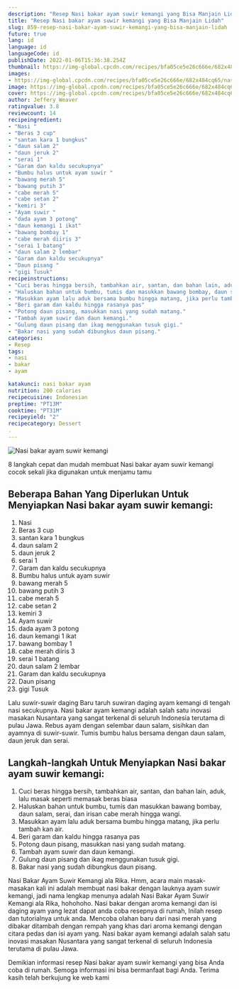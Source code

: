 ```yaml
---
description: "Resep Nasi bakar ayam suwir kemangi yang Bisa Manjain Lidah"
title: "Resep Nasi bakar ayam suwir kemangi yang Bisa Manjain Lidah"
slug: 859-resep-nasi-bakar-ayam-suwir-kemangi-yang-bisa-manjain-lidah
future: true
lang: id
language: id
languageCode: id
publishDate: 2022-01-06T15:36:38.254Z 
thumbnail: https://img-global.cpcdn.com/recipes/bfa05ce5e26c666e/682x484cq65/nasi-bakar-ayam-suwir-kemangi-foto-resep-utama.png
images:
- https://img-global.cpcdn.com/recipes/bfa05ce5e26c666e/682x484cq65/nasi-bakar-ayam-suwir-kemangi-foto-resep-utama.png
image: https://img-global.cpcdn.com/recipes/bfa05ce5e26c666e/682x484cq65/nasi-bakar-ayam-suwir-kemangi-foto-resep-utama.png
cover: https://img-global.cpcdn.com/recipes/bfa05ce5e26c666e/682x484cq65/nasi-bakar-ayam-suwir-kemangi-foto-resep-utama.png
author: Jeffery Weaver
ratingvalue: 3.8
reviewcount: 14
recipeingredient:
- "Nasi "
- "Beras 3 cup"
- "santan kara 1 bungkus"
- "daun salam 2"
- "daun jeruk 2"
- "serai 1"
- "Garam dan kaldu secukupnya"
- "Bumbu halus untuk ayam suwir "
- "bawang merah 5"
- "bawang putih 3"
- "cabe merah 5"
- "cabe setan 2"
- "kemiri 3"
- "Ayam suwir "
- "dada ayam 3 potong"
- "daun kemangi 1 ikat"
- "bawang bombay 1"
- "cabe merah diiris 3"
- "serai 1 batang"
- "daun salam 2 lembar"
- "Garam dan kaldu secukupnya"
- "Daun pisang "
- "gigi Tusuk"
recipeinstructions:
- "Cuci beras hingga bersih, tambahkan air, santan, dan bahan lain, aduk, lalu masak seperti memasak beras biasa"
- "Haluskan bahan untuk bumbu, tumis dan masukkan bawang bombay, daun salam, serai, dan irisan cabe merah hingga wangi."
- "Masukkan ayam lalu aduk bersama bumbu hingga matang, jika perlu tambah kan air."
- "Beri garam dan kaldu hingga rasanya pas"
- "Potong daun pisang, masukkan nasi yang sudah matang."
- "Tambah ayam suwir dan daun kemangi."
- "Gulung daun pisang dan ikag menggunakan tusuk gigi."
- "Bakar nasi yang sudah dibungkus daun pisang."
categories:
- Resep
tags:
- nasi
- bakar
- ayam

katakunci: nasi bakar ayam 
nutrition: 200 calories
recipecuisine: Indonesian
preptime: "PT13M"
cooktime: "PT31M"
recipeyield: "2"
recipecategory: Dessert
. 
---
```



![Nasi bakar ayam suwir kemangi](https://img-global.cpcdn.com/recipes/bfa05ce5e26c666e/682x484cq65/nasi-bakar-ayam-suwir-kemangi-foto-resep-utama.png)

8 langkah cepat dan mudah membuat  Nasi bakar ayam suwir kemangi cocok sekali jika digunakan untuk menjamu tamu

<!--inarticleads1-->

## Beberapa Bahan Yang Diperlukan Untuk Menyiapkan Nasi bakar ayam suwir kemangi:

1. Nasi 
1. Beras 3 cup
1. santan kara 1 bungkus
1. daun salam 2
1. daun jeruk 2
1. serai 1
1. Garam dan kaldu secukupnya
1. Bumbu halus untuk ayam suwir 
1. bawang merah 5
1. bawang putih 3
1. cabe merah 5
1. cabe setan 2
1. kemiri 3
1. Ayam suwir 
1. dada ayam 3 potong
1. daun kemangi 1 ikat
1. bawang bombay 1
1. cabe merah diiris 3
1. serai 1 batang
1. daun salam 2 lembar
1. Garam dan kaldu secukupnya
1. Daun pisang 
1. gigi Tusuk

Lalu suwir-suwir daging Baru taruh suwiran daging ayam kemangi di tengah nasi secukupnya. Nasi bakar ayam kemangi adalah salah satu inovasi masakan Nusantara yang sangat terkenal di seluruh Indonesia terutama di pulau Jawa. Rebus ayam dengan selembar daun salam, sisihkan dan ayamnya di suwir-suwir. Tumis bumbu halus bersama dengan daun salam, daun jeruk dan serai. 

<!--inarticleads2-->

## Langkah-langkah Untuk Menyiapkan Nasi bakar ayam suwir kemangi:

1. Cuci beras hingga bersih, tambahkan air, santan, dan bahan lain, aduk, lalu masak seperti memasak beras biasa
1. Haluskan bahan untuk bumbu, tumis dan masukkan bawang bombay, daun salam, serai, dan irisan cabe merah hingga wangi.
1. Masukkan ayam lalu aduk bersama bumbu hingga matang, jika perlu tambah kan air.
1. Beri garam dan kaldu hingga rasanya pas
1. Potong daun pisang, masukkan nasi yang sudah matang.
1. Tambah ayam suwir dan daun kemangi.
1. Gulung daun pisang dan ikag menggunakan tusuk gigi.
1. Bakar nasi yang sudah dibungkus daun pisang.


Nasi Bakar Ayam Suwir Kemangi ala Rika. Hmm, acara main masak-masakan kali ini adalah membuat nasi bakar dengan lauknya ayam suwir kemangi, jadi nama lengkap menunya adalah Nasi Bakar Ayam Suwir Kemangi ala Rika, hohohoho. Nasi bakar dengan aroma kemangi dan isi daging ayam yang lezat dapat anda coba resepnya di rumah, Inilah resep dan tutorialnya untuk anda. Mencoba olahan baru dari nasi merah yang dibakar ditambah dengan rempah yang khas dari aroma kemangi dengan citara pedas dan isi ayam yang. Nasi bakar ayam kemangi adalah salah satu inovasi masakan Nusantara yang sangat terkenal di seluruh Indonesia terutama di pulau Jawa. 

Demikian informasi  resep Nasi bakar ayam suwir kemangi   yang bisa Anda coba di rumah. Semoga informasi ini bisa bermanfaat bagi Anda. Terima kasih telah berkujung ke web kami
